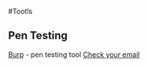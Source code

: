 #Tootls
## Pen Testing
[Burp](https://portswigger.net) - pen testing tool
[Check your email](https://haveibeenpwned.com/)
